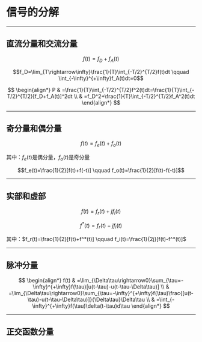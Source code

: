 # 信号的分解

*****

## 直流分量和交流分量
$$f(t)=f_D+f_A(t)$$

$$f_D=\lim_{T\rightarrow\infty}\frac{1}{T}\int_{-T/2}^{T/2}f(t)dt \qquad \int_{-\infty}^{+\infty}f_A(t)dt=0$$

$$
\begin{align*}
  P
  & =\frac{1}{T}\int_{-T/2}^{T/2}f^2(t)dt=\frac{1}{T}\int_{-T/2}^{T/2}[f_D+f_A(t)]^2dt \\
  & =f_D^2+\frac{1}{T}\int_{-T/2}^{T/2}f_A^2(t)dt
\end{align*}
$$

*****

## 奇分量和偶分量

$$f(t)=f_e(t)+f_o(t)$$

其中：$f_e(t)$是偶分量，$f_o(t)$是奇分量

$$f_e(t)=\frac{1}{2}[f(t)+f(-t)] \qquad f_o(t)=\frac{1}{2}[f(t)-f(-t)]$$

****

## 实部和虚部
$$f(t)=f_r(t)+jf_i(t)$$

$$f^*(t)=f_r(t)-jf_i(t)$$

其中：$f_r(t)=\frac{1}{2}[f(t)+f^*(t)] \qquad f_i(t)=\frac{1}{2j}[f(t)-f^*(t)]$

*******

## 脉冲分量
$$
\begin{align*}
  f(t)
  & =\lim_{\Delta\tau\rightarrow0}\sum_{\tau=-\infty}^{+\infty}f(\tau)[u(t-\tau)-u(t-\tau-\Delta\tau)] \\
  & =\lim_{\Delta\tau\rightarrow0}\sum_{\tau=-\infty}^{+\infty}f(\tau)\frac{[u(t-\tau)-u(t-\tau-\Delta\tau)]}{\Delta\tau}\Delta\tau \\
  & =\int_{-\infty}^{+\infty}f(\tau)\delta(t-\tau)d\tau
\end{align*}
$$

*********

## 正交函数分量